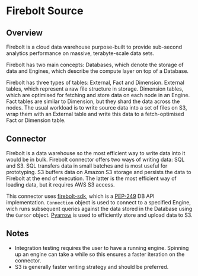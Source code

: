 # Firebolt Source

## Overview

Firebolt is a cloud data warehouse purpose-built to provide sub-second analytics performance on
massive, terabyte-scale data sets.

Firebolt has two main concepts: Databases, which denote the storage of data and Engines, which
describe the compute layer on top of a Database.

Firebolt has three types of tables: External, Fact and Dimension. External tables, which represent a
raw file structure in storage. Dimension tables, which are optimised for fetching and store data on
each node in an Engine. Fact tables are similar to Dimension, but they shard the data across the
nodes. The usual workload is to write source data into a set of files on S3, wrap them with an
External table and write this data to a fetch-optimised Fact or Dimension table.

## Connector

Firebolt is a data warehouse so the most efficient way to write data into it would be in bulk.
Firebolt connector offers two ways of writing data: SQL and S3. SQL transfers data in small batches
and is most useful for prototyping. S3 buffers data on Amazon S3 storage and persists the data to
Firebolt at the end of execution. The latter is the most efficient way of loading data, but it
requires AWS S3 access.

This connector uses [firebolt-sdk](https://pypi.org/project/firebolt-sdk/), which is a
[PEP-249](https://peps.python.org/pep-0249/) DB API implementation. `Connection` object is used to
connect to a specified Engine, wich runs subsequent queries against the data stored in the Database
using the `Cursor` object. [Pyarrow](https://pypi.org/project/pyarrow/) is used to efficiently store
and upload data to S3.

## Notes

- Integration testing requires the user to have a running engine. Spinning up an engine can take a
  while so this ensures a faster iteration on the connector.
- S3 is generally faster writing strategy and should be preferred.
